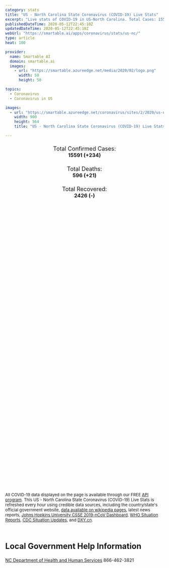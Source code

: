 ```yaml
---
category: stats
title: "US - North Carolina State Coronavirus (COVID-19) Live Stats"
excerpt: "Live stats of COVID-19 in US-North Carolina. Total Cases: 15591 (+234), Deaths: 596 (+21), Recoveries: 2426(-)."
publishedDateTime: 2020-05-12T22:45:10Z
updatedDateTime: 2020-05-12T22:45:10Z
webUrl: "https://smartable.ai/apps/coronavirus/stats/us-nc/"
type: article
heat: 100

provider:
  name: Smartable AI
  domain: smartable.ai
  images:
    - url: "https://smartable.azureedge.net/media/2020/02/logo.png"
      width: 50
      height: 50

topics:
  - Coronavirus
  - Coronavirus in US

images:
  - url: "https://smartable.azureedge.net/coronavirus/sites/2/2020/us-nc.jpg"
    width: 900
    height: 564
    title: "US - North Carolina State Coronavirus (COVID-19) Live Stats"

---
```

<div class="total-stats" style="text-align: center;">
    <h3>
	    <div style="font-size: 18px; font-weight: 400;">Total Confirmed Cases:</div>
	    15591 (<span class='red'>+234</span>)
    </h3>
    <h3>
	    <div style="font-size: 18px; font-weight: 400;">Total Deaths:</div>
	    596 (<span class='red'>+21</span>)
    </h3>
    <h3>
	    <div style="font-size: 18px; font-weight: 400;">Total Recovered:</div>
	    2426 (-)
    </h3>
</div>

<script type="text/javascript" src="https://www.gstatic.com/charts/loader.js"></script>

<div id="time_series_chart" style="width: 100%; height: 400px;"></div>
<script type="text/javascript">
  google.charts.load('current', {'packages':['corechart']});
  google.charts.setOnLoadCallback(drawChart);
  function drawChart() {
    var data = google.visualization.arrayToDataTable([
      ['Date', 'Total Cases', 'Total Deaths', 'Total Recovered'],
      ['1/22/2020', 0, 0, 0],['1/23/2020', 0, 0, 0],['1/24/2020', 0, 0, 0],['1/25/2020', 0, 0, 0],['1/26/2020', 0, 0, 0],['1/27/2020', 0, 0, 0],['1/28/2020', 0, 0, 0],['1/29/2020', 0, 0, 0],['1/30/2020', 0, 0, 0],['1/31/2020', 0, 0, 0],['2/1/2020', 0, 0, 0],['2/2/2020', 0, 0, 0],['2/3/2020', 0, 0, 0],['2/4/2020', 0, 0, 0],['2/5/2020', 0, 0, 0],['2/6/2020', 0, 0, 0],['2/7/2020', 0, 0, 0],['2/8/2020', 0, 0, 0],['2/9/2020', 0, 0, 0],['2/10/2020', 0, 0, 0],['2/11/2020', 0, 0, 0],['2/12/2020', 0, 0, 0],['2/13/2020', 0, 0, 0],['2/14/2020', 0, 0, 0],['2/15/2020', 0, 0, 0],['2/16/2020', 0, 0, 0],['2/17/2020', 0, 0, 0],['2/18/2020', 0, 0, 0],['2/19/2020', 0, 0, 0],['2/20/2020', 0, 0, 0],['2/21/2020', 0, 0, 0],['2/22/2020', 0, 0, 0],['2/23/2020', 0, 0, 0],['2/24/2020', 0, 0, 0],['2/25/2020', 0, 0, 0],['2/26/2020', 0, 0, 0],['2/27/2020', 0, 0, 0],['2/28/2020', 0, 0, 0],['2/29/2020', 0, 0, 0],['3/1/2020', 0, 0, 0],['3/2/2020', 0, 0, 0],['3/3/2020', 1, 0, 0],['3/4/2020', 1, 0, 0],['3/5/2020', 1, 0, 0],['3/6/2020', 2, 0, 0],['3/7/2020', 2, 0, 0],['3/8/2020', 2, 0, 0],['3/9/2020', 2, 0, 0],['3/10/2020', 11, 0, 0],['3/11/2020', 11, 0, 0],['3/12/2020', 21, 0, 0],['3/13/2020', 24, 0, 0],['3/14/2020', 33, 0, 0],['3/15/2020', 37, 0, 0],['3/16/2020', 45, 0, 0],['3/17/2020', 70, 0, 0],['3/18/2020', 97, 0, 0],['3/19/2020', 144, 0, 0],['3/20/2020', 194, 0, 0],['3/21/2020', 288, 0, 0],['3/22/2020', 316, 0, 0],['3/23/2020', 425, 0, 0],['3/24/2020', 517, 0, 0],['3/25/2020', 630, 2, 0],['3/26/2020', 760, 3, 0],['3/27/2020', 943, 5, 0],['3/28/2020', 1061, 5, 0],['3/29/2020', 1196, 6, 0],['3/30/2020', 1386, 8, 0],['3/31/2020', 1568, 12, 0],['4/1/2020', 1774, 16, 5],['4/2/2020', 2047, 21, 37],['4/3/2020', 2341, 29, 40],['4/4/2020', 2512, 34, 61],['4/5/2020', 2688, 41, 118],['4/6/2020', 3043, 50, 140],['4/7/2020', 3336, 57, 190],['4/8/2020', 3581, 67, 210],['4/9/2020', 3839, 82, 281],['4/10/2020', 4096, 87, 284],['4/11/2020', 4407, 89, 313],['4/12/2020', 4608, 91, 325],['4/13/2020', 4987, 111, 325],['4/14/2020', 5145, 120, 883],['4/15/2020', 5430, 138, 889],['4/16/2020', 5674, 155, 964],['4/17/2020', 6204, 181, 997],['4/18/2020', 6382, 191, 1177],['4/19/2020', 6604, 200, 1177],['4/20/2020', 6985, 220, 1247],['4/21/2020', 7141, 245, 1302],['4/22/2020', 7551, 267, 1302],['4/23/2020', 7826, 281, 1302],['4/24/2020', 8258, 293, 1302],['4/25/2020', 8772, 305, 1302],['4/26/2020', 9067, 325, 1302],['4/27/2020', 9496, 341, 1302],['4/28/2020', 9924, 363, 1302],['4/29/2020', 10331, 381, 1302],['4/30/2020', 10894, 406, 1808],['5/1/2020', 11222, 415, 1808],['5/2/2020', 11701, 431, 1808],['5/3/2020', 11880, 437, 1808],['5/4/2020', 12074, 446, 1808],['5/5/2020', 12604, 473, 1808],['5/6/2020', 13146, 493, 1808],['5/7/2020', 13630, 519, 1808],['5/8/2020', 14093, 534, 1808],['5/9/2020', 14564, 552, 1808],['5/10/2020', 15025, 566, 1808],['5/11/2020', 15357, 575, 2426],['5/12/2020', 15591, 596, 2426],
    ]);
    var options = {
      curveType: 'none',
      chartArea: {'width': '80%', 'height': '80%'},
      legend: { position: 'top' },
      lineWidth: 5,
      colors: ['#f60109', '#444444', '#81B71F']
    };
    var chart = new google.visualization.LineChart(document.getElementById('time_series_chart'));
    chart.draw(data, options);
  }
</script>

<div id="geo_chart" style="width: 100%; height: 500px;"></div>
<script type="text/javascript">
  google.charts.load('current', {
    'packages':['geochart'],
    'mapsApiKey': 'AIzaSyDk1HhVhLaveyKrUhhHZ5YwzIpEcbdal6U'
  });
  google.charts.setOnLoadCallback(drawRegionsMap);
  function drawRegionsMap() {
    var data = google.visualization.arrayToDataTable([
      ['LATITUDE', 'LONGITUDE', 'DESCRIPTION', 'Total Cases', 'Total Deaths'],
      [36.0876, -79.2756, "Alamance", 183, 7],[35.8162, -81.2962, "Alexander", 12, 0],[36.5035, -81.1218, "Alleghany", 8, 0],[35.303, -76.7889, "Beaufort", 31, 0],[36.2015, -76.7663, "Bertie", 61, 3],[34.283, -78.029, "Brunswick", 50, 3],[35.6142, -82.3275, "Buncombe", 102, 5],[35.7181, -81.4211, "Burke", 137, 11],[35.4764, -80.6403, "Cabarrus", 352, 17],[35.9436, -81.458, "Caldwell", 60, 0],[34.2465, -80.607, "Camden", 4, 0],[34.6973, -77.0572, "Carteret", 32, 3],[36.5372, -79.2081, "Caswell", 41, 1],[35.5853, -81.2201, "Catawba", 83, 2],[35.7211, -79.1781, "Chatham", 458, 11],[35.1771, -83.9265, "Cherokee", 27, 1],[36.058, -76.6008, "Chowan", 11, 0],[35.5127, -81.6168, "Cleveland", 50, 2],[34.3189, -78.5934, "Columbus", 213, 16],[35.2155, -77.4337, "Craven", 55, 4],[35.2133, -78.677, "Cumberland", 368, 9],[36.3513, -75.9527, "Currituck", 9, 0],[35.9475, -75.6275, "Dare", 21, 1],[35.8813, -80.0807, "Davidson", 205, 10],[35.9468, -80.4045, "Davie", 37, 2],[34.8271, -77.9247, "Duplin", 258, 4],[36.0418, -78.8091, "Durham", 897, 35],[35.9896, -77.58, "Edgecombe", 155, 7],[36.2587, -80.236, "Forsyth", 395, 5],[36.1011, -78.4522, "Franklin", 111, 22],[35.2652, -81.0805, "Gaston", 178, 5],[36.4475, -78.5689, "Granville", 240, 6],[35.4505, -77.6768, "Greene", 36, 1],[35.9905, -79.9937, "Guilford", 641, 38],[36.4452, -77.649, "Halifax", 94, 1],[35.3999, -78.814, "Harnett", 228, 13],[35.4481, -82.4294, "Henderson", 230, 28],[36.3567, -76.9105, "Hertford", 51, 1],[34.9358, -79.2999, "Hoke", 123, 0],[35.5472, -76.2261, "Hyde", 1, 0],[35.6871, -80.8832, "Iredell", 153, 6],[35.2958, -83.1954, "Jackson", 22, 1],[35.4669, -78.1612, "Johnston", 212, 18],[35.4874, -79.1772, "Lee", 277, 1],[35.2236, -77.6333, "Lenoir", 122, 4],[35.4193, -80.9999, "Lincoln", 40, 0],[35.6775, -82.0014, "McDowell", 30, 1],[35.0864, -80.8915, "Mecklenburg", 2134, 63],[36.0154, -82.1582, "Mitchell", 5, 0],[35.2162, -80.0046, "Montgomery", 46, 2],[35.2533, -79.2845, "Moore", 156, 9],[36.0114, -77.8572, "Nash", 123, 3],[34.123, -77.8834, "New Hanover", 117, 3],[36.4965, -77.6448, "Northampton", 123, 7],[34.7498, -77.3209, "Onslow", 56, 2],[36.0806, -79.1718, "Orange", 253, 33],[35.1449, -76.8447, "Pamlico", 8, 0],[36.2942, -76.236, "Pasquotank", 82, 5],[36.1813, -76.4673, "Perquimans", 17, 2],[36.3905, -78.9811, "Person", 31, 1],[35.3804, -77.4334, "Pitt", 169, 2],[35.266, -82.1985, "Polk", 31, 2],[35.8556, -79.5682, "Randolph", 354, 6],[34.4751, -79.037, "Robeson", 391, 6],[35.6821, -80.4275, "Rowan", 488, 25],[35.3624, -81.836, "Rutherford", 154, 7],[34.7859, -78.3947, "Sampson", 167, 1],[34.7691, -79.445, "Scotland", 41, 0],[35.2336, -80.4303, "Stanly", 30, 4],[36.5233, -80.8671, "Surry", 43, 1],[35.4262, -83.4474, "Swain", 5, 0],[35.1458, -82.8201, "Transylvania", 8, 0],[35.0699, -80.6453, "Union", 301, 17],[36.3259, -78.4155, "Vance", 162, 12],[35.8032, -78.5661, "Wake", 1051, 23],[35.8786, -76.617, "Washington", 25, 3],[36.2074, -81.786, "Watauga", 9, 0],[35.3777, -77.972, "Wayne", 752, 13],[36.2469, -81.1142, "Wilkes", 242, 1],[35.6055, -77.82, "Wilson", 216, 8],[36.2336, -80.8351, "Yadkin", 54, 1],[35.0463, -83.8181, "Clay", 8, 0],[35.9443, -77.2067, "Martin", 31, 1],[34.9645, -80.0746, "Anson", 38, 0],[36.4428, -79.5433, "Rockingham", 43, 2],[36.4113, -80.2122, "Stokes", 11, 0],[35.1798, -83.3809, "Macon", 3, 1],[36.4072, -76.7566, "Gates", 11, 0],[35.524, -83.0642, "Haywood", 18, 0],[34.7332, -78.7903, "Bladen", 54, 1],[36.3944, -81.4898, "Ashe", 13, 0],[36.4396, -78.0839, "Warren", 23, 0],[34.5166, -77.9174, "Pender", 39, 1],[34.9386, -79.7608, "Richmond", 91, 2],[35.064, -77.3553, "Jones", 20, 3],[35.9201, -76.242, "Tyrrell", 5, 0],[35.8237518, -82.6915429, "Madison", 1, 0],[35.3634623, -83.804868, "Graham", 2, 0],[35.888897, -82.345189, "Yancey", 9, 0],
    ]);
    var options = {
      backgroundColor: {fill:'transparent',stroke:'#FFF' ,strokeWidth:0 }, 
      displayMode: 'markers',
      region: 'US-NC', 
      resolution: 'metros',
      colorAxis: {colors: ['#F27D81', '#f60109']},
      sizeAxis: {minSize:3,  maxSize:12},
    };
    var chart = new google.visualization.GeoChart(document.getElementById('geo_chart'));
    chart.draw(data, options);
  };
</script>

<div id="geo_table"></div>
<script type="text/javascript">
  google.charts.load('current', {'packages':['table']});
  google.charts.setOnLoadCallback(drawTable);
  function drawTable() {
    var data = new google.visualization.DataTable();
    data.addColumn('string', 'Location');
    data.addColumn('number', 'Total Cases');
    data.addColumn('number', 'New Cases');
    data.addColumn('number', 'Active Cases');
    data.addColumn('number', 'Total Deaths');
    data.addColumn('number', 'New Deaths');
    data.addColumn('number', 'Total Recovered');
    data.addRows([
      [{v:"Alamance", f:"Alamance"}, 183, 0, 149, 7, 0, 27],[{v:"Alexander", f:"Alexander"}, 12, 0, 12, 0, 0, 0],[{v:"Alleghany", f:"Alleghany"}, 8, 0, 8, 0, 0, 0],[{v:"Beaufort", f:"Beaufort"}, 31, 0, 21, 0, 0, 10],[{v:"Bertie", f:"Bertie"}, 61, 0, 58, 3, 0, 0],[{v:"Brunswick", f:"Brunswick"}, 50, 0, 18, 3, 0, 29],[{v:"Buncombe", f:"Buncombe"}, 102, 0, 63, 5, 0, 34],[{v:"Burke", f:"Burke"}, 137, 0, 126, 11, 0, 0],[{v:"Cabarrus", f:"Cabarrus"}, 352, 0, 270, 17, 0, 65],[{v:"Caldwell", f:"Caldwell"}, 60, 0, 46, 0, 0, 14],[{v:"Camden", f:"Camden"}, 4, 0, 4, 0, 0, 0],[{v:"Carteret", f:"Carteret"}, 32, 0, 12, 3, 0, 17],[{v:"Caswell", f:"Caswell"}, 41, 0, 40, 1, 0, 0],[{v:"Catawba", f:"Catawba"}, 83, 0, 81, 2, 0, 0],[{v:"Chatham", f:"Chatham"}, 458, 0, 447, 11, 0, 0],[{v:"Cherokee", f:"Cherokee"}, 27, 0, 20, 1, 0, 6],[{v:"Chowan", f:"Chowan"}, 11, 0, 11, 0, 0, 0],[{v:"Cleveland", f:"Cleveland"}, 50, 0, 21, 2, 0, 27],[{v:"Columbus", f:"Columbus"}, 213, 0, 197, 16, 0, 0],[{v:"Craven", f:"Craven"}, 55, 0, 32, 4, 0, 19],[{v:"Cumberland", f:"Cumberland"}, 368, 0, 359, 9, 0, 0],[{v:"Currituck", f:"Currituck"}, 9, 0, 9, 0, 0, 0],[{v:"Dare", f:"Dare"}, 21, 0, 6, 1, 0, 14],[{v:"Davidson", f:"Davidson"}, 205, 0, 124, 10, 0, 71],[{v:"Davie", f:"Davie"}, 37, 0, 35, 2, 0, 0],[{v:"Duplin", f:"Duplin"}, 258, 0, 254, 4, 0, 0],[{v:"Durham", f:"Durham"}, 897, 11, 862, 35, 1, 0],[{v:"Edgecombe", f:"Edgecombe"}, 155, 0, 130, 7, 0, 18],[{v:"Forsyth", f:"Forsyth"}, 395, 0, 295, 5, 0, 95],[{v:"Franklin", f:"Franklin"}, 111, 0, 89, 22, 0, 0],[{v:"Gaston", f:"Gaston"}, 178, 0, 85, 5, 0, 88],[{v:"Granville", f:"Granville"}, 240, 0, 234, 6, 0, 0],[{v:"Greene", f:"Greene"}, 36, 0, 27, 1, 0, 8],[{v:"Guilford", f:"Guilford"}, 641, 0, 603, 38, 0, 0],[{v:"Halifax", f:"Halifax"}, 94, 0, 73, 1, 0, 20],[{v:"Harnett", f:"Harnett"}, 228, 0, 215, 13, 0, 0],[{v:"Henderson", f:"Henderson"}, 230, 0, 202, 28, 0, 0],[{v:"Hertford", f:"Hertford"}, 51, 0, 48, 1, 0, 2],[{v:"Hoke", f:"Hoke"}, 123, 0, 123, 0, 0, 0],[{v:"Hyde", f:"Hyde"}, 1, 0, 1, 0, 0, 0],[{v:"Iredell", f:"Iredell"}, 153, 0, 147, 6, 0, 0],[{v:"Jackson", f:"Jackson"}, 22, 0, 21, 1, 0, 0],[{v:"Johnston", f:"Johnston"}, 212, 0, 192, 18, 0, 2],[{v:"Lee", f:"Lee"}, 277, 0, 275, 1, 0, 1],[{v:"Lenoir", f:"Lenoir"}, 122, 0, 118, 4, 0, 0],[{v:"Lincoln", f:"Lincoln"}, 40, 0, 40, 0, 0, 0],[{v:"McDowell", f:"McDowell"}, 30, 0, 29, 1, 0, 0],[{v:"Mecklenburg", f:"Mecklenburg"}, 2134, 0, 1563, 63, 0, 508],[{v:"Mitchell", f:"Mitchell"}, 5, 0, 2, 0, 0, 3],[{v:"Montgomery", f:"Montgomery"}, 46, 0, 38, 2, 0, 6],[{v:"Moore", f:"Moore"}, 156, 0, 147, 9, 0, 0],[{v:"Nash", f:"Nash"}, 123, 0, 110, 3, 0, 10],[{v:"New Hanover", f:"New Hanover"}, 117, 0, 82, 3, 0, 32],[{v:"Northampton", f:"Northampton"}, 123, 0, 94, 7, 0, 22],[{v:"Onslow", f:"Onslow"}, 56, 0, 46, 2, 0, 8],[{v:"Orange", f:"Orange"}, 253, 0, 220, 33, 0, 0],[{v:"Pamlico", f:"Pamlico"}, 8, 0, 2, 0, 0, 6],[{v:"Pasquotank", f:"Pasquotank"}, 82, 0, 77, 5, 2, 0],[{v:"Perquimans", f:"Perquimans"}, 17, 0, 15, 2, 0, 0],[{v:"Person", f:"Person"}, 31, 0, 30, 1, 0, 0],[{v:"Pitt", f:"Pitt"}, 169, 0, 167, 2, 0, 0],[{v:"Polk", f:"Polk"}, 31, 0, 29, 2, 0, 0],[{v:"Randolph", f:"Randolph"}, 354, 0, 348, 6, 0, 0],[{v:"Robeson", f:"Robeson"}, 391, 0, 385, 6, 0, 0],[{v:"Rowan", f:"Rowan"}, 488, 0, 409, 25, 0, 54],[{v:"Rutherford", f:"Rutherford"}, 154, 0, 147, 7, 0, 0],[{v:"Sampson", f:"Sampson"}, 167, 0, 163, 1, 0, 3],[{v:"Scotland", f:"Scotland"}, 41, 0, 41, 0, 0, 0],[{v:"Stanly", f:"Stanly"}, 30, 0, 26, 4, 0, 0],[{v:"Surry", f:"Surry"}, 43, 0, 42, 1, 0, 0],[{v:"Swain", f:"Swain"}, 5, 0, 5, 0, 0, 0],[{v:"Transylvania", f:"Transylvania"}, 8, 0, 8, 0, 0, 0],[{v:"Union", f:"Union"}, 301, 0, 284, 17, 0, 0],[{v:"Vance", f:"Vance"}, 162, 0, 150, 12, 0, 0],[{v:"Wake", f:"Wake"}, 1051, 0, 1028, 23, 0, 0],[{v:"Washington", f:"Washington"}, 25, 0, 22, 3, 0, 0],[{v:"Watauga", f:"Watauga"}, 9, 0, 9, 0, 0, 0],[{v:"Wayne", f:"Wayne"}, 752, 0, 721, 13, 0, 18],[{v:"Wilkes", f:"Wilkes"}, 242, 0, 241, 1, 0, 0],[{v:"Wilson", f:"Wilson"}, 216, 0, 172, 8, 0, 36],[{v:"Yadkin", f:"Yadkin"}, 54, 0, 48, 1, 0, 5],[{v:"Clay", f:"Clay"}, 8, 0, 5, 0, 0, 3],[{v:"Martin", f:"Martin"}, 31, 0, 30, 1, 0, 0],[{v:"Anson", f:"Anson"}, 38, 0, 29, 0, 0, 9],[{v:"Rockingham", f:"Rockingham"}, 43, 0, 34, 2, 0, 7],[{v:"Stokes", f:"Stokes"}, 11, 0, 11, 0, 0, 0],[{v:"Macon", f:"Macon"}, 3, 0, 1, 1, 0, 1],[{v:"Gates", f:"Gates"}, 11, 0, 11, 0, 0, 0],[{v:"Haywood", f:"Haywood"}, 18, 0, 15, 0, 0, 3],[{v:"Bladen", f:"Bladen"}, 54, 0, 52, 1, 0, 1],[{v:"Ashe", f:"Ashe"}, 13, 0, 13, 0, 0, 0],[{v:"Warren", f:"Warren"}, 23, 0, 23, 0, 0, 0],[{v:"Pender", f:"Pender"}, 39, 0, 38, 1, 0, 0],[{v:"Richmond", f:"Richmond"}, 91, 0, 89, 2, 0, 0],[{v:"Jones", f:"Jones"}, 20, 0, 17, 3, 0, 0],[{v:"Tyrrell", f:"Tyrrell"}, 5, 0, 5, 0, 0, 0],[{v:"Madison", f:"Madison"}, 1, 0, 1, 0, 0, 0],[{v:"Graham", f:"Graham"}, 2, 0, 2, 0, 0, 0],[{v:"Yancey", f:"Yancey"}, 9, 0, 9, 0, 0, 0],
    ]);
    data.setProperty(0, 0, 'style', 'min-width:100px');
    var table = new google.visualization.Table(document.getElementById('geo_table'));
    table.draw(data, {allowHtml: true, sortColumn: 2, sortAscending: false, width: '660px', height: '100%'});
  }
</script>

<span style="font-size: 13px">All COVID-19 data displayed on the page is available through our FREE <a href="https://developer.smartable.ai">API program</a>. This US - North Carolina State Coronavirus (COVID-19) Live Stats is refreshed every hour using credible data sources, including the country/state's official government website, <a href="https://en.wikipedia.org/wiki/2019%E2%80%9320_coronavirus_pandemic" target="_blank">data available on wikipedia pages</a>, latest news reports, <a href="https://systems.jhu.edu/research/public-health/ncov/" target="_blank">Johns Hopkins University CSSE 2019-nCoV Dashboard</a>, <a href="https://www.who.int/emergencies/diseases/novel-coronavirus-2019/situation-reports" target="_blank">WHO Situation Reports</a>, <a href="https://www.cdc.gov/coronavirus/2019-ncov/index.html" target="_blank">CDC Situation Updates</a>, and <a href="https://ncov.dxy.cn/ncovh5/view/pneumonia" target="_blank">DXY.cn</a>.</span>

<h2 id="news" class="center" style="margin-top: 60px; font-size: 25px;">Local Government Help Information</h2>
<div class="info center">
<a href="https://www.ncdhhs.gov/divisions/public-health/coronavirus-disease-2019-covid-19-response-north-carolina" target="_blank">NC Department of Health and Human Services</a> 866-462-3821
</div>

